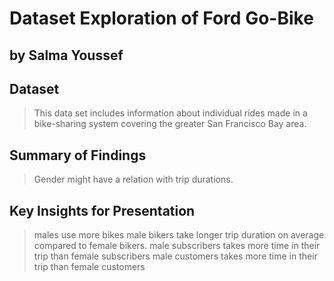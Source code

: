 # Dataset Exploration of Ford Go-Bike
## by Salma Youssef


## Dataset

> This data set includes information about individual rides made in a bike-sharing system covering the greater San Francisco Bay area.

## Summary of Findings

> Gender might have a relation with trip durations.

## Key Insights for Presentation

> males use more bikes
> male bikers take longer trip duration on average compared to female bikers.
> male subscribers takes more time in their trip than female subscribers
> male customers takes more time in their trip than female customers